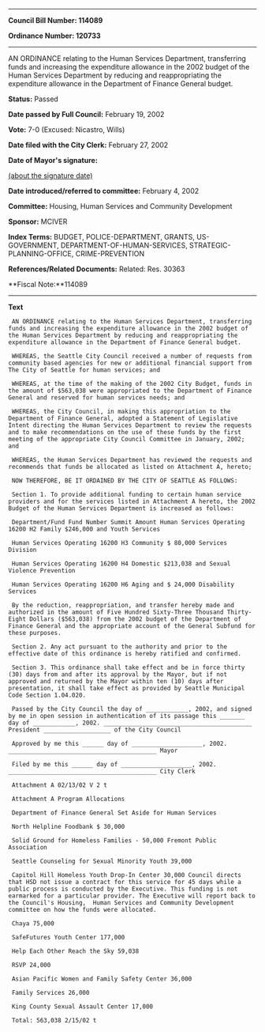 

********

**Council Bill Number: 114089**
   
**Ordinance Number: 120733**
********

 AN ORDINANCE relating to the Human Services Department, transferring funds and increasing the expenditure allowance in the 2002 budget of the Human Services Department by reducing and reappropriating the expenditure allowance in the Department of Finance General budget.

**Status:** Passed
   
**Date passed by Full Council:** February 19, 2002
   
**Vote:** 7-0 (Excused: Nicastro, Wills)
   
**Date filed with the City Clerk:** February 27, 2002
   
**Date of Mayor's signature:**
   
[(about the signature date)](/~public/approvaldate.htm)
   
   
   
**Date introduced/referred to committee:** February 4, 2002
   
**Committee:** Housing, Human Services and Community Development
   
**Sponsor:** MCIVER
   
   
**Index Terms:** BUDGET, POLICE-DEPARTMENT, GRANTS, US-GOVERNMENT, DEPARTMENT-OF-HUMAN-SERVICES, STRATEGIC-PLANNING-OFFICE, CRIME-PREVENTION

**References/Related Documents:** Related: Res. 30363

**Fiscal Note:**114089

********

**Text**
   
```
 AN ORDINANCE relating to the Human Services Department, transferring funds and increasing the expenditure allowance in the 2002 budget of the Human Services Department by reducing and reappropriating the expenditure allowance in the Department of Finance General budget.

 WHEREAS, the Seattle City Council received a number of requests from community based agencies for new or additional financial support from The City of Seattle for human services; and

 WHEREAS, at the time of the making of the 2002 City Budget, funds in the amount of $563,038 were appropriated to the Department of Finance General and reserved for human services needs; and

 WHEREAS, the City Council, in making this appropriation to the Department of Finance General, adopted a Statement of Legislative Intent directing the Human Services Department to review the requests and to make recommendations on the use of these funds by the first meeting of the appropriate City Council Committee in January, 2002; and

 WHEREAS, the Human Services Department has reviewed the requests and recommends that funds be allocated as listed on Attachment A, hereto;

 NOW THEREFORE, BE IT ORDAINED BY THE CITY OF SEATTLE AS FOLLOWS:

 Section 1. To provide additional funding to certain human service providers and for the services listed in Attachment A hereto, the 2002 Budget of the Human Services Department is increased as follows:

 Department/Fund Fund Number Summit Amount Human Services Operating 16200 H2 Family $246,000 and Youth Services

 Human Services Operating 16200 H3 Community $ 80,000 Services Division

 Human Services Operating 16200 H4 Domestic $213,038 and Sexual Violence Prevention

 Human Services Operating 16200 H6 Aging and $ 24,000 Disability Services

 By the reduction, reappropriation, and transfer hereby made and authorized in the amount of Five Hundred Sixty-Three Thousand Thirty- Eight Dollars ($563,038) from the 2002 budget of the Department of Finance General and the appropriate account of the General Subfund for these purposes.

 Section 2. Any act pursuant to the authority and prior to the effective date of this ordinance is hereby ratified and confirmed.

 Section 3. This ordinance shall take effect and be in force thirty (30) days from and after its approval by the Mayor, but if not approved and returned by the Mayor within ten (10) days after presentation, it shall take effect as provided by Seattle Municipal Code Section 1.04.020.

 Passed by the City Council the day of ____________, 2002, and signed by me in open session in authentication of its passage this _______ day of ____________, 2002. __________________________________________ President ___________________ of the City Council

 Approved by me this ______ day of ____________________, 2002. __________________________________________ Mayor

 Filed by me this ______ day of ____________________, 2002. __________________________________________ City Clerk

 Attachment A 02/13/02 V 2 t

 Attachment A Program Allocations

 Department of Finance General Set Aside for Human Services

 North Helpline Foodbank $ 30,000

 Solid Ground for Homeless Families - 50,000 Fremont Public Association

 Seattle Counseling for Sexual Minority Youth 39,000

 Capitol Hill Homeless Youth Drop-In Center 30,000 Council directs that HSD not issue a contract for this service for 45 days while a public process is conducted by the Executive. This funding is not earmarked for a particular provider. The Executive will report back to the Council's Housing,  Human Services and Community Development committee on how the funds were allocated.

 Chaya 75,000

 SafeFutures Youth Center 177,000

 Help Each Other Reach the Sky 59,038

 RSVP 24,000

 Asian Pacific Women and Family Safety Center 36,000

 Family Services 26,000

 King County Sexual Assault Center 17,000

 Total: 563,038 2/15/02 t

```
